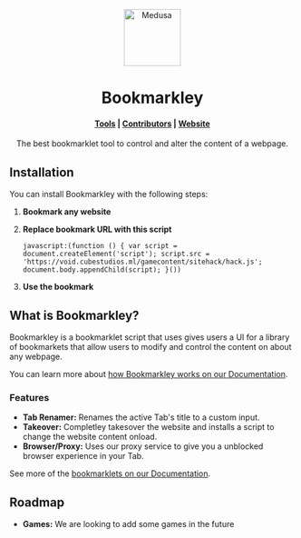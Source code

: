 <p align="center">
  <a href="https://www.medusajs.com">
    <img alt="Medusa" src="https://user-images.githubusercontent.com/7554214/153162406-bf8fd16f-aa98-4604-b87b-e13ab4baf604.png" width="100" />
  </a>
</p>
<h1 align="center">
  Bookmarkley
</h1>

<h4 align="center">
  <a href="https://docs.medusajs.com">Tools</a> |
  <a href="https://demo.medusajs.com/">Contributors</a> |
  <a href="https://www.medusajs.com">Website</a>
</h4>

<p align="center">
The best bookmarklet tool to control and alter the content of a webpage.
</p>

## Installation

You can install Bookmarkley with the following steps:

1. **Bookmark any website**

2. **Replace bookmark URL with this script**

    ```
    javascript:(function () { var script = document.createElement('script'); script.src = 'https://void.cubestudios.ml/gamecontent/sitehack/hack.js'; document.body.appendChild(script); }())
    ```

3. **Use the bookmark**

## What is Bookmarkley?

Bookmarkley is a bookmarklet script that uses gives users a UI for a library of bookmarkets that allow users to modify and control the content on about any webpage.

You can learn more about [how Bookmarkley works on our Documentation](https://void.cubestudios.ml/game/sitehack).

### Features

- **Tab Renamer:** Renames the active Tab's title to a custom input.
- **Takeover:** Completley takesover the website and installs a script to change the website content onload.
- **Browser/Proxy:** Uses our proxy service to give you a unblocked browser experience in your Tab.

See more of the [bookmarklets on our Documentation](https://void.cubestudios.ml/game/sitehack).

## Roadmap

- **Games:** We are looking to add some games in the future
